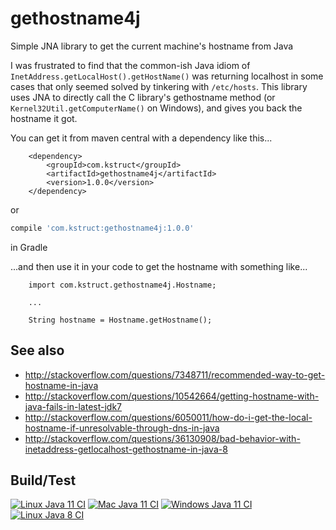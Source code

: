 # gethostname4j
Simple JNA library to get the current machine's hostname from Java

I was frustrated to find that the common-ish Java idiom of `InetAddress.getLocalHost().getHostName()` was returning localhost in some cases that only seemed solved by tinkering with `/etc/hosts`. This library uses JNA to directly call the C library's gethostname method (or `Kernel32Util.getComputerName()` on Windows), and gives you back the hostname it got.

You can get it from maven central with a dependency like this...

```
    <dependency>
        <groupId>com.kstruct</groupId>
        <artifactId>gethostname4j</artifactId>
        <version>1.0.0</version>
    </dependency>
```
or
```gradle
compile 'com.kstruct:gethostname4j:1.0.0'
```
in Gradle

...and then use it in your code to get the hostname with something like...

```
    import com.kstruct.gethostname4j.Hostname;
    
    ...
    
    String hostname = Hostname.getHostname();
```

## See also

- http://stackoverflow.com/questions/7348711/recommended-way-to-get-hostname-in-java
- http://stackoverflow.com/questions/10542664/getting-hostname-with-java-fails-in-latest-jdk7
- http://stackoverflow.com/questions/6050011/how-do-i-get-the-local-hostname-if-unresolvable-through-dns-in-java
- http://stackoverflow.com/questions/36130908/bad-behavior-with-inetaddress-getlocalhost-gethostname-in-java-8

## Build/Test

[![Linux Java 11 CI](https://github.com/mattsheppard/gethostname4j/actions/workflows/linux-jdk11.yml/badge.svg)](https://github.com/mattsheppard/gethostname4j/actions/workflows/linux-jdk11.yml)
[![Mac Java 11 CI](https://github.com/mattsheppard/gethostname4j/actions/workflows/macos-jdk11.yml/badge.svg)](https://github.com/mattsheppard/gethostname4j/actions/workflows/macos-jdk11.yml)
[![Windows Java 11 CI](https://github.com/mattsheppard/gethostname4j/actions/workflows/windows-jdk11.yml/badge.svg)](https://github.com/mattsheppard/gethostname4j/actions/workflows/windows-jdk11.yml)
[![Linux Java 8 CI](https://github.com/mattsheppard/gethostname4j/actions/workflows/linux-jdk8.yml/badge.svg)](https://github.com/mattsheppard/gethostname4j/actions/workflows/linux-jdk8.yml)
